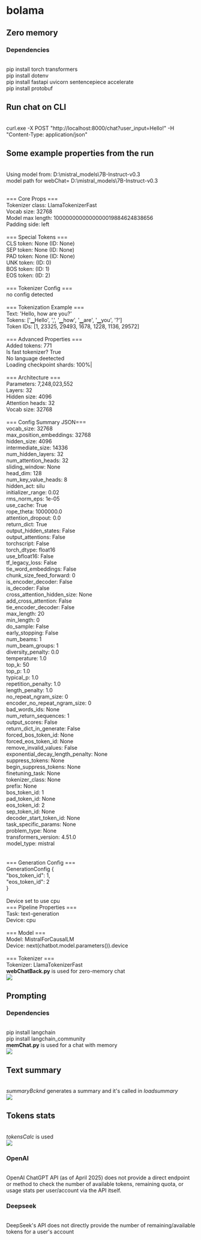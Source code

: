 # bolama
<h2>Zero memory</h2>
<h3>Dependencies</h3>
<br> pip install torch transformers
<br> pip install dotenv 
<br>pip install fastapi uvicorn sentencepiece accelerate
<br>pip install protobuf
<h2>Run chat on CLI</h2>
<br>curl.exe -X POST "http://localhost:8000/chat?user_input=Hello!" -H "Content-Type: application/json"

<h2> Some example properties from the run</h2>
<br>Using model from: D:\mistral_models\7B-Instruct-v0.3      
<br>model path for webChat= D:\mistral_models\7B-Instruct-v0.3

<br>=== Core Props ===
<br>Tokenizer class: LlamaTokenizerFast
<br>Vocab size: 32768
<br>Model max length: 1000000000000000019884624838656
<br>Padding side: left
<br>
<br>=== Special Tokens ===
<br>CLS token: None (ID: None)
<br>SEP token: None (ID: None)
<br>PAD token: None (ID: None)
<br>UNK token:  (ID: 0)
<br>BOS token:  (ID: 1)
<br>EOS token:  (ID: 2)
<br>
<br>=== Tokenizer Config ===
<br>no config detected
<br>
<br>=== Tokenization Example ===
<br>Text: 'Hello, how are you?'
<br>Tokens: ['▁Hello', ',', '▁how', '▁are', '▁you', '?']
<br>Token IDs: [1, 23325, 29493, 1678, 1228, 1136, 29572]
<br>
<br>=== Advanced Properties ===
<br>Added tokens: 771
<br>Is fast tokenizer? True
<br>No language deetected
<br>Loading checkpoint shards: 100%|
<br>
<br>=== Architecture ===
<br>Parameters: 7,248,023,552
<br>Layers: 32
<br>Hidden size: 4096
<br>Attention heads: 32
<br>Vocab size: 32768
<br>
<br>=== Config Summary JSON===
<br>
        vocab_size: 32768<br>
        max_position_embeddings: 32768<br>
        hidden_size: 4096<br>
        intermediate_size: 14336<br>
        num_hidden_layers: 32<br>
        num_attention_heads: 32<br>
        sliding_window: None<br>
        head_dim: 128<br>
        num_key_value_heads: 8<br>
        hidden_act: silu<br>
        initializer_range: 0.02<br>
        rms_norm_eps: 1e-05<br>
        use_cache: True<br>
        rope_theta: 1000000.0<br>
        attention_dropout: 0.0<br>
        return_dict: True<br>
        output_hidden_states: False<br>
        output_attentions: False<br>
        torchscript: False<br>
        torch_dtype: float16<br>
        use_bfloat16: False<br>
        tf_legacy_loss: False<br>
        tie_word_embeddings: False<br>
        chunk_size_feed_forward: 0<br>
        is_encoder_decoder: False<br>
        is_decoder: False<br>
        cross_attention_hidden_size: None<br>
        add_cross_attention: False<br>
        tie_encoder_decoder: False<br>
        max_length: 20<br>
        min_length: 0<br>
        do_sample: False<br>
        early_stopping: False<br>
        num_beams: 1<br>
        num_beam_groups: 1<br>
        diversity_penalty: 0.0<br>
        temperature: 1.0<br>
        top_k: 50<br>
        top_p: 1.0<br>
        typical_p: 1.0<br>
        repetition_penalty: 1.0<br>
        length_penalty: 1.0<br>
        no_repeat_ngram_size: 0<br>
        encoder_no_repeat_ngram_size: 0<br>
        bad_words_ids: None<br>
        num_return_sequences: 1<br>
        output_scores: False<br>
        return_dict_in_generate: False<br>
        forced_bos_token_id: None<br>
        forced_eos_token_id: None<br>
        remove_invalid_values: False<br>
        exponential_decay_length_penalty: None<br>
        suppress_tokens: None<br>
        begin_suppress_tokens: None<br>
        finetuning_task: None<br>
        tokenizer_class: None<br>
        prefix: None<br>
        bos_token_id: 1<br>
        pad_token_id: None<br>
        eos_token_id: 2<br>
        sep_token_id: None<br>
        decoder_start_token_id: None<br>
        task_specific_params: None<br>
        problem_type: None<br>
        transformers_version: 4.51.0<br>
        model_type: mistral<br>
<br>
<br>=== Generation Config ===
<br>GenerationConfig {
<br>  "bos_token_id": 1,
<br>  "eos_token_id": 2
<br>}
<br>
<br>Device set to use cpu
<br>=== Pipeline Properties ===
<br>Task: text-generation
<br>Device: cpu
<br>
<br>=== Model ===
<br>Model: MistralForCausalLM
<br>Device: next(chatbot.model.parameters()).device
<br>
<br>=== Tokenizer ===
<br>Tokenizer: LlamaTokenizerFast
<br><b>webChatBack.py</b> is used for zero-memory chat
<br><img src="./resources/1.JPG">
<h2>Prompting</h2>
<h3>Dependencies</h3>
<br>pip install langchain
<br>pip install langchain_community
<br><b>memChat.py</b> is used for a chat with memory
<br><img src="./resources/2.JPG">
<h2>Text summary</h2>
<br><i>summaryBcknd</i> generates a summary and it's called in <i>loadsummary</i>
<br><img src="./resources/summary.JPG">
<h2>Tokens stats</h2>
<br><i>tokensCalc</i> is used
<br><img src="./resources/tokens.JPG">
<h3>OpenAI</h3>
<br>OpenAI ChatGPT API (as of April 2025) does not provide a direct endpoint or method to check the number of available tokens, remaining quota, or usage stats per user/account via the API itself.
<h3>Deepseek</h3>
<br>DeepSeek's API does not directly provide the number of remaining/available tokens for a user's account


 